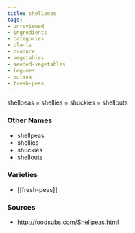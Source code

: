 ```yaml
---
title: shellpeas
tags:
- unreviewed
- ingredients
- categories
- plants
- produce
- vegetables
- seeded-vegetables
- legumes
- pulses
- fresh-peas
---
```

shellpeas = shellies = shuckies = shellouts

### Other Names

* shellpeas
* shellies
* shuckies
* shellouts

### Varieties

* [[fresh-peas]]

### Sources
* http://foodsubs.com/Shellpeas.html
